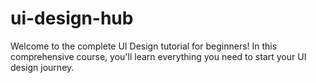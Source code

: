 # ui-design-hub
Welcome to the complete UI Design tutorial for beginners! In this comprehensive course, you'll learn everything you need to start your UI design journey.

